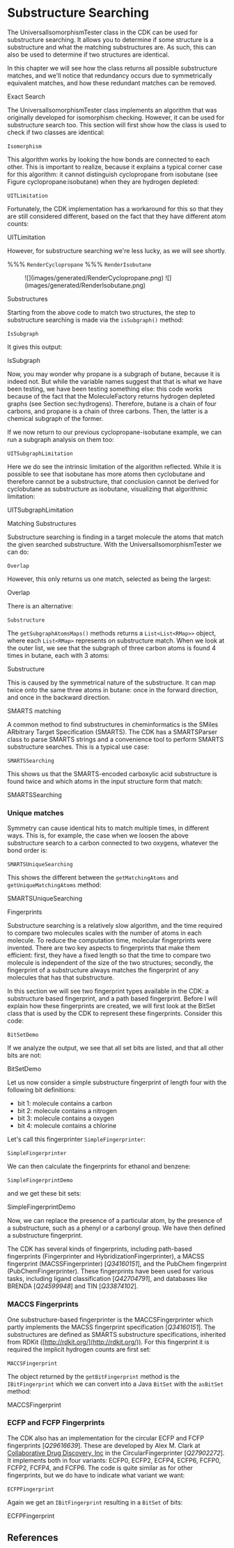 # Substructure Searching

The <class type="topic">UniversalIsomorphismTester</class> class in the CDK can be used
for <topic>substructure searching</topic>. It allows you to determine if some
structure is a substructure and what the
matching substructures are. As such, this can also be used to determine
if two structures are identical.

In this chapter we will see how the class returns all possible
substructure matches, and we'll notice that redundancy occurs due
to symmetrically equivalent matches, and how these redundant
matches can be removed.

<section level="##" label="sec:exactsearch">Exact Search</section>

The <class>UniversalIsomorphismTester</class> class implements an algorithm
that was originally developed for <topic>isomorphism</topic> checking.
However, it can be used for substructure search too.
This section will first show how the class is used to
check if two classes are identical:

<code>Isomorphism</code>

This algorithm works by looking the how bonds are connected to each
other. This is important to realize, because it explains a typical
corner case for this algorithm: it cannot distinguish cyclopropane
from isobutane (see Figure <xref>cyclopropane:isobutane</xref>) when
they are hydrogen depleted:

<code>UITLimitation</code>

Fortunately, the CDK implementation has a workaround for this so that they are
still considered different, based on the fact that they have
different atom counts:

<out>UITLimitation</out>

However, for substructure searching we're less lucky, as we will see shortly.

%%% <code>RenderCyclopropane</code>
%%% <code>RenderIsobutane</code>


<figure label="cyclopropane:isobutane" caption="Cyclopropane (left) and isobutane (right).">
![](images/generated/RenderCyclopropane.png) <!-- <code>RenderAdenineWithNumbers</code> -->
![](images/generated/RenderIsobutane.png) <!-- <code>RenderOxazoleWithNumbers</code> -->
</figure>

<section level="##">Substructures</section>

Starting from the above code to match two structures, the step to substructure searching
is made via the `isSubgraph()` method:

<code>IsSubgraph</code>

It gives this output:

<out>IsSubgraph</out>

Now, you may wonder why propane is a subgraph of butane, because it is
indeed not. But while the variable names suggest that that is what we have been testing,
we have been testing something else: this code works because of the fact that the <class>MoleculeFactory</class>
returns hydrogen depleted graphs (see Section <xref>sec:hydrogens</xref>).
Therefore, butane is a chain of four carbons, and propane is a chain
of three carbons. Then, the latter is a chemical subgraph of the
former.

If we now return to our previous cyclopropane-isobutane example, we can run a subgraph
analysis on them too:

<code>UITSubgraphLimitation</code>

Here we do see the intrinsic limitation of the algorithm reflected. While it is
possible to see that isobutane has more atoms then cyclobutane and therefore cannot
be a substructure, that conclusion cannot be derived for cyclobutane as substructure
as isobutane, visualizing that algorithmic limitation:

<out>UITSubgraphLimitation</out>

<section level="##">Matching Substructures</section>

Substructure searching is finding in a target molecule the atoms that
match the given searched substructure. With the <class>UniversalIsomorphismTester</class>
we can do:

<code>Overlap</code>

However, this only returns us one match, selected as being the largest:

<out>Overlap</out>

There is an alternative:

<code>Substructure</code>

The `getSubgraphAtomsMaps()` methods returns a `List<List<RMap>>`
object, where each `List<RMap>` represents on substructure match.
When we look at the outer list, we see that the subgraph of three carbon atoms
is found 4 times in butane, each with 3 atoms:

<out>Substructure</out>

This is caused by the symmetrical nature of the substructure. It can map
twice onto the same three atoms in butane: once in the forward direction,
and once in the backward direction.

<section level="##" label="sec:smarts">SMARTS matching</section>

A common method to find substructures in cheminformatics is the
SMiles ARbitrary Target Specification (<topic>SMARTS</topic>). The CDK has a
<class>SMARTSParser</class> class to parse SMARTS strings and a convenience tool to perform
SMARTS substructure searches. This is a typical use case:

<code>SMARTSSearching</code>

This shows us that the SMARTS-encoded carboxylic acid substructure is found twice
and which atoms in the input structure form that match:

<out>SMARTSSearching</out>

### Unique matches

Symmetry can cause identical hits to match multiple times, in different ways. This
is, for example, the case when we loosen the above substructure search to a carbon
connected to two oxygens, whatever the bond order is:

<code>SMARTSUniqueSearching</code>

This shows the different between the `getMatchingAtoms` and `getUniqueMatchingAtoms`
method:

<out>SMARTSUniqueSearching</out>

<section level="##" label="descriptors:fingerprints">Fingerprints</section>

Substructure searching is a relatively slow algorithm, and the time required
to compare two molecules scales with the number of atoms in each molecule.
To reduce the computation time, <topic>molecular fingerprints</topic> were
invented. There are two key aspects to fingerprints that make them
efficient: first, they have a fixed length so that the time to compare
two molecule is independent of the size of the two structures;
secondly, the fingerprint of a substructure always matches the
fingerprint of any molecules that has that substructure.

In this section we will see two fingerprint types available in the CDK:
a substructure based fingerprint, and a path based fingerprint.
Before I will explain how these fingerprints are created, we will first
look at the <class>BitSet</class> class that is used by the CDK to
represent these fingerprints. Consider this code:

<code>BitSetDemo</code>

If we analyze the output, we see that all set bits are listed, and
that all other bits are not: 

<out>BitSetDemo</out>

Let us now consider a simple substructure fingerprint of length four
with the following bit definitions:

* bit 1: molecule contains a carbon
* bit 2: molecule contains a nitrogen
* bit 3: molecule contains a oxygen
* bit 4: molecule contains a chlorine

Let's call this fingerprinter `SimpleFingerprinter`:

<code>SimpleFingerprinter</code>

We can then calculate the fingerprints for ethanol and benzene:

<code>SimpleFingerprintDemo</code>

and we get these bit sets:

<out>SimpleFingerprintDemo</out>

Now, we can replace the presence of a particular atom, by the presence
of a substructure, such as a phenyl or a carbonyl group. We have then
defined a substructure fingerprint.

The CDK has several kinds of fingerprints, including path-based
fingerprints (<class>Fingerprinter</class> and <class>HybridizationFingerprinter</class>), a MACSS fingerprint
(<class>MACSSFingerprinter</class>) [<cite>Q34160151</cite>], and the PubChem fingerprint
(<class>PubChemFingerprinter</class>).
These fingerprints have been used for various tasks, including ligand
classification [<cite>Q42704791</cite>], and databases like BRENDA [<cite>Q24599948</cite>] and TIN [<cite>Q33874102</cite>].

### MACCS Fingerprints

One substructure-based fingerprinter is the <class type="topic">MACCSFingerprinter</class>
which partly implements the MACSS fingerprint specification [<cite>Q34160151</cite>]. The
substructures are defined as SMARTS substructure specifications,
inherited from RDKit ([http://rdkit.org/](http://rdkit.org/)). For this fingerprint it is required the implicit hydrogen
counts are first set:
	
<code>MACCSFingerprint</code>

The object returned by the `getBitFingerprint` method is the `IBitFingerprint`
which we can convert into a Java `BitSet` with the `asBitSet` method:
	
<out>MACCSFingerprint</out>

### ECFP and FCFP Fingerprints

The CDK also has an implementation for the circular <topic>ECFP</topic> and <topic>FCFP</topic>
fingerprints [<cite>Q29616639</cite>]. These are developed by Alex M. Clark at
[Collaborative Drug Discovery, Inc](http://collaborativedrug.com) in the
<class>CircularFingerprinter</class> [<cite>Q27902272</cite>].
It implements both in four variants:
ECFP0, ECFP2, ECFP4, ECFP6, FCFP0, FCFP2, FCFP4, and FCFP6. The code is quite similar
as for other fingerprints, but we do have to indicate what variant we want:
	
<code>ECFPFingerprint</code>

Again we get an `IBitFingerprint` resulting in a `BitSet` of bits:
	
<out>ECFPFingerprint</out>

## References

<references/>

